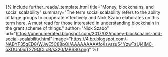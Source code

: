 {%
  include further_reads/_template.html
  title="Money, blockchains, and social scalability"
  summary="The term social scalability refers to the ability of large groups to cooperate effectively and Nick Szabo elaborates on this term here. A must read for those interested in understanding blockchain in the grant scheme of things."
  author="Nick Szabo"
  url="https://unenumerated.blogspot.com/2017/02/money-blockchains-and-social-scalability.html"
  image="https://4.bp.blogspot.com/-NABYF35qED8/WJwE5C88pOI/AAAAAAAAAfo/lsvszu54YzwTzUj4iM0-oXDUn0ioT279QCLcB/s320/MBSS0.png"
%}